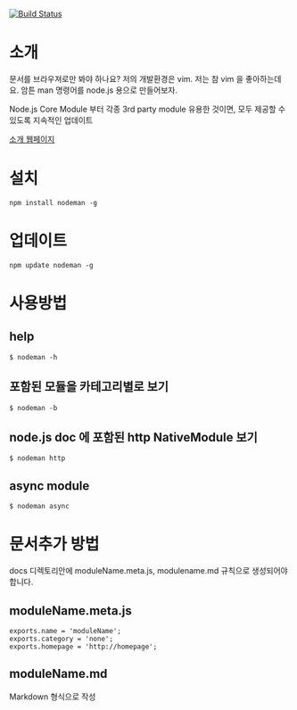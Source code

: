 [![Build Status](https://travis-ci.org/nanha/nodeman.png?branch=master)](https://travis-ci.org/nanha/nodeman)

소개
====

  문서를 브라우져로만 봐야 하나요? 저의 개발환경은 vim. 저는 참 vim 을 좋아하는데요. 암튼 man 명령어를 node.js 용으로 만들어보자.

  Node.js Core Module 부터 각종 3rd party module 유용한 것이면, 모두 제공할 수 있도록 지속적인 업데이트
  
  [소개 웹페이지](http://manual.nodeman.org)
  
  
설치
====

    npm install nodeman -g

업데이트
========

    npm update nodeman -g


사용방법
======

## help

    $ nodeman -h

## 포함된 모듈을 카테고리별로 보기

    $ nodeman -b

## node.js doc 에 포함된 http NativeModule 보기

    $ nodeman http

## async module

    $ nodeman async

문서추가 방법
==============

docs 디렉토리안에 moduleName.meta.js, modulename.md 규칙으로 생성되어야 합니다.

## moduleName.meta.js

    exports.name = 'moduleName';
    exports.category = 'none';
    exports.homepage = 'http://homepage';

## moduleName.md

Markdown 형식으로 작성

